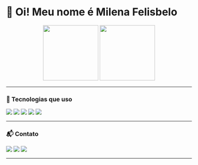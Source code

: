 <h1 align="left">👋 Oi! Meu nome é Milena Felisbelo</h1>

<p align="center">
  <img src="https://github-readme-stats.vercel.app/api?username=Milenafelisbelo&show_icons=true&theme=radical" height="150"/>
  <img src="https://github-readme-stats.vercel.app/api/top-langs/?username=Milenafelisbelo&layout=compact&theme=radical" height="150"/>
</p>

---

### 🚀 Tecnologias que uso

<p align="left">
  <img src="https://img.shields.io/badge/JavaScript-F7DF1E?style=for-the-badge&logo=javascript&logoColor=black"/>
  <img src="https://img.shields.io/badge/HTML5-E34F26?style=for-the-badge&logo=html5&logoColor=white"/>
  <img src="https://img.shields.io/badge/CSS3-1572B6?style=for-the-badge&logo=css3&logoColor=white"/>
  <img src="https://img.shields.io/badge/C-00599C?style=for-the-badge&logo=c&logoColor=white"/>
  <img src="https://img.shields.io/badge/VS%20Code-007ACC?style=for-the-badge&logo=visual-studio-code&logoColor=white"/>
</p>

---

### 📬 Contato

<p align="left">
  <a href="mailto:milenafelisbelo@gmail.com" target="_blank"><img src="https://img.shields.io/badge/Gmail-EA4335?style=for-the-badge&logo=gmail&logoColor=white"/></a>
  <a href="https://www.instagram.com/_milena_felisbelo" target="_blank"><img src="https://img.shields.io/badge/Instagram-E4405F?style=for-the-badge&logo=instagram&logoColor=white"/></a>
  <a href="https://github.com/Milenafelisbelo" target="_blank"><img src="https://img.shields.io/badge/GitHub-100000?style=for-the-badge&logo=github&logoColor=white"/></a>
</p>

---
